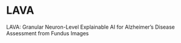 # LAVA
LAVA: Granular Neuron-Level Explainable AI for Alzheimer’s Disease Assessment from Fundus Images
